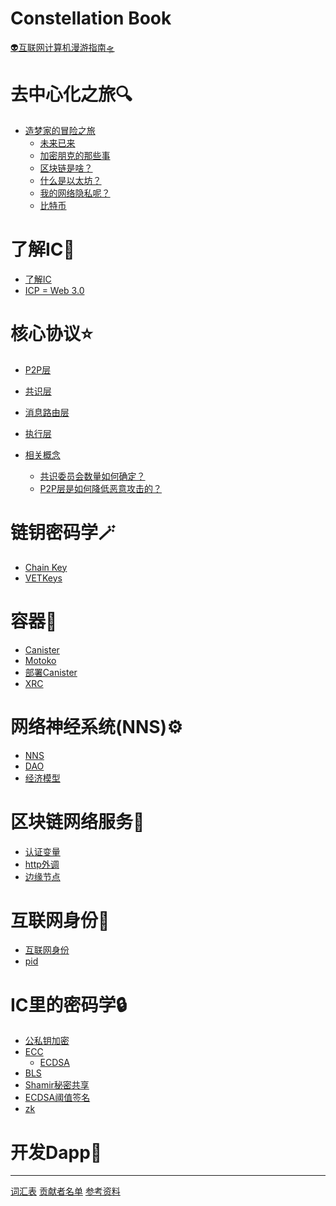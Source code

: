 # Constellation Book

[👽互联网计算机漫游指南🛸](about.md)

# 去中心化之旅🔍

- [造梦家的冒险之旅](0.去中心化之旅/造梦家的冒险之旅.md)
  - [未来已来](0.去中心化之旅/未来已来.md)
  - [加密朋克的那些事](0.去中心化之旅/加密朋克的那些事.md)
  - [区块链是啥？](0.去中心化之旅/区块链是啥？.md)
  - [什么是以太坊？](0.去中心化之旅/什么是以太坊？.md)
  - [我的网络隐私呢？](0.去中心化之旅/我的网络隐私呢？.md)
  - [比特币](0.去中心化之旅/比特币.md)

# 了解IC📡

- [了解IC](1.了解IC/1.了解IC.md)
- [ICP = Web 3.0](1.了解IC/ICP=Web3.0.md)

# 核心协议⭐

- [P2P层](2.核心协议/1.P2P层.md)
- [共识层](2.核心协议/2.共识层.md)
- [消息路由层](2.核心协议/3.消息路由层.md)
- [执行层](2.核心协议/4.执行层.md)

- [相关概念](2.核心协议/相关概念介绍/简介.md)
  - [共识委员会数量如何确定？](2.核心协议/相关概念介绍/共识委员会数量如何确定？.md)
  - [P2P层是如何降低恶意攻击的？](2.核心协议/相关概念介绍/P2P层是如何降低恶意攻击的？.md)

# 链钥密码学🪄
- [Chain Key](3.链钥密码学(ChainKey)/1.ChainKey.md)
- [VETKeys](3.链钥密码学(ChainKey)/VetKeys.md)

# 容器🧰
- [Canister](4.容器(Canister)/1.Canister.md)
- [Motoko](4.容器(Canister)/2.Motoko.md)
- [部署Canister](4.容器(Canister)/3.部署自己的Canister.md)
- [XRC](4.容器(Canister)/4.XRC.md)

# 网络神经系统(NNS)⚙️
- [NNS](5.网络神经系统(NNS)/1.NNS.md)
- [DAO](5.网络神经系统(NNS)/2.什么是DAO.md)
- [经济模型](5.网络神经系统(NNS)/3.经济模型.md)

# 区块链网络服务🎯
- [认证变量]()
- [http外调]()
- [边缘节点]()

# 互联网身份🔑
- [互联网身份](7.互联网身份/1.ii.md)
- [pid](7.互联网身份/3.pid.md)

# IC里的密码学🔒
- [公私钥加密]()
- [ECC]()
  - [ECDSA]()
- [BLS]()
- [Shamir秘密共享]()
-  [ECDSA阈值签名]()
- [zk]()

# 开发Dapp🌟



---
[词汇表](词汇表.md)
[贡献者名单](贡献者名单.md)
[参考资料](参考资料.md)

